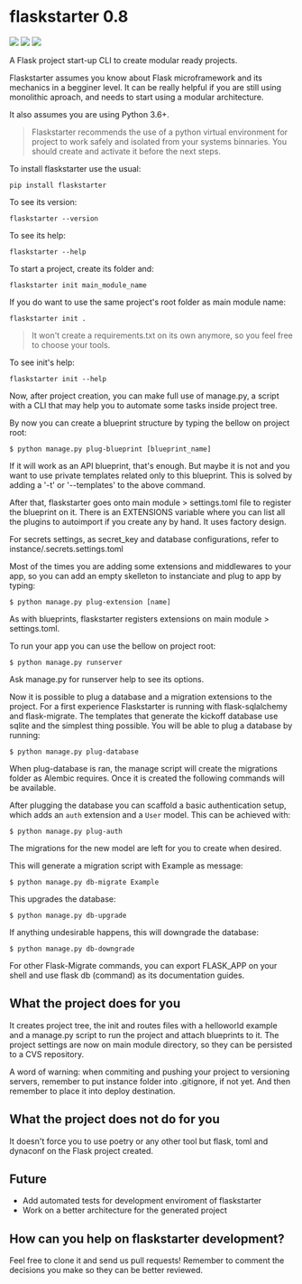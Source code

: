 # flaskstarter 0.8

![](https://img.shields.io/pypi/l/flaskstarter) ![](https://img.shields.io/pypi/v/flaskstarter) ![](https://img.shields.io/pypi/wheel/flaskstarter) 

A Flask project start-up CLI to create modular ready projects.

Flaskstarter assumes you know about Flask microframework and its mechanics in a begginer level. It can be really helpful if you are still using monolithic aproach, and needs to start using a modular architecture.

It also assumes you are using Python 3.6+.

> Flaskstarter recommends the use of a python virtual environment for project
> to work safely and isolated from your systems binnaries. You should create
> and activate it before the next steps.

To install flaskstarter use the usual:

`pip install flaskstarter`

To see its version:

`flaskstarter --version`

To see its help:

`flaskstarter --help`

To start a project, create its folder and:

`flaskstarter init main_module_name`

If you do want to use the same project's root folder as main module name:

`flaskstarter init .`

> It won't create a requirements.txt on its own anymore, so you feel free to choose your tools.

To see init's help:

`flaskstarter init --help`

Now, after project creation, you can  make full use of manage.py, a script
with a CLI that may help you to automate some tasks inside project tree.

By now you can create a blueprint structure by typing the bellow on project root:

`$ python manage.py plug-blueprint [blueprint_name]`

If it will work as an API blueprint, that's enough. But maybe it is not and you want to use private templates related only to this blueprint. This is solved by adding a '-t' or '--templates' to the above command.

After that, flaskstarter goes onto main module > settings.toml file to register the blueprint on it. There is an EXTENSIONS variable where you can list all the plugins to autoimport if you create any by hand. It uses factory design.

For secrets settings, as secret_key and database configurations, refer to instance/.secrets.settings.toml

Most of the times you are adding some extensions and middlewares to your app, so
you can add an empty skelleton to instanciate and plug to app by typing:

`$ python manage.py plug-extension [name]`

As with blueprints, flaskstarter registers extensions on main module > settings.toml.

To run your app you can use the bellow on project root:

`$ python manage.py runserver`

Ask manage.py for runserver help to see its options.

Now it is possible to plug a database and a migration extensions to the project. For a first experience Flaskstarter is running with flask-sqlalchemy and flask-migrate. The templates that generate the kickoff database use sqlite and the simplest thing possible. You will be able to plug a database by running:

`$ python manage.py plug-database`

When plug-database is ran, the manage script will create the migrations folder as
Alembic requires. Once it is created the following commands will be available.

After plugging the database you can scaffold a basic authentication setup, which
adds an ``auth`` extension and a ``User`` model. This can be achieved with:

`$ python manage.py plug-auth`

The migrations for the new model are left for you to create when desired.

This will generate a migration script with Example as message:

`$ python manage.py db-migrate Example`

This upgrades the database:

`$ python manage.py db-upgrade`

If anything undesirable happens, this will downgrade the database:

`$ python manage.py db-downgrade`

For other Flask-Migrate commands, you can export FLASK_APP on your shell and use
flask db (command) as its documentation guides.

## What the project does for you

It creates project tree, the init and routes files with a helloworld example and a manage.py script to run the project and attach blueprints to it. The project settings are now on main module directory, so they can be persisted to a CVS repository.

A word of warning: when commiting and pushing your project to versioning servers, remember to put instance folder into .gitignore, if not yet. And then remember to place it into deploy destination.

## What the project does not do for you

It doesn't force you to use poetry or any other tool but flask, toml and dynaconf on the Flask project created.

## Future

- Add automated tests for development enviroment of flaskstarter
- Work on a better architecture for the generated project

## How can you help on flaskstarter development?

Feel free to clone it and send us pull requests! Remember to comment the decisions you make so they can be better reviewed.

